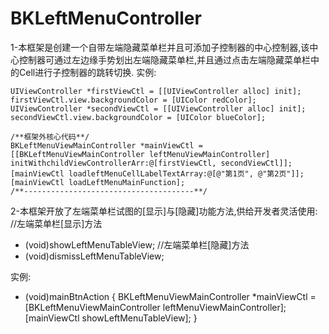 # BKLeftMenuController
1-本框架是创建一个自带左端隐藏菜单栏并且可添加子控制器的中心控制器,该中心控制器可通过左边缘手势划出左端隐藏菜单栏,并且通过点击左端隐藏菜单栏中的Cell进行子控制器的跳转切换.
实例:

    UIViewController *firstViewCtl = [[UIViewController alloc] init];
    firstViewCtl.view.backgroundColor = [UIColor redColor];
    UIViewController *secondViewCtl = [[UIViewController alloc] init];
    secondViewCtl.view.backgroundColor = [UIColor blueColor];
    
    /**框架外核心代码**/
    BKLeftMenuViewMainController *mainViewCtl = [[BKLeftMenuViewMainController leftMenuViewMainController] initWithchildViewControllerArr:@[firstViewCtl, secondViewCtl]];
    [mainViewCtl loadleftMenuCellLabelTextArray:@[@"第1页", @"第2页"]];
    [mainViewCtl loadLeftMenuMainFunction];
    /**--------------------------------------**/
    
    
    
2-本框架开放了左端菜单栏试图的[显示]与[隐藏]功能方法,供给开发者灵活使用:
//左端菜单栏[显示]方法
- (void)showLeftMenuTableView;
//左端菜单栏[隐藏]方法
- (void)dismissLeftMenuTableView;

实例:
- (void)mainBtnAction
{
    BKLeftMenuViewMainController *mainViewCtl = [BKLeftMenuViewMainController leftMenuViewMainController];
    [mainViewCtl showLeftMenuTableView];
}
